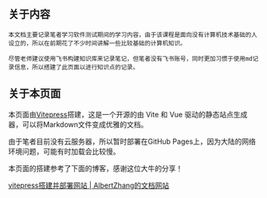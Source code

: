 ## 关于内容

    本文档主要记录笔者学习软件测试期间的学习内容，由于该课程是面向没有计算机技术基础的人设立的，所以在前期花了不少时间讲解一些比较基础的计算机知识。

    尽管老师建议使用飞书构建知识库来记录笔记，但笔者没有飞书账号，同时更加习惯于使用md记录信息，所以搭建了此页面以进行知识点的记录。

## 关于本页面

本页面由[Vitepress](https://vitejs.cn/vitepress/)搭建，这是一个开源的由 Vite 和 Vue 驱动的静态站点生成器，可以将Markdown文件变成优雅的文档。

由于笔者目前没有云服务器，所以暂时部署在GitHub Pages上，因为大陆的网络环境问题，可能有时加载会比较慢。

本页面的搭建参考了下面的博客，感谢这位大牛的分享！

[vitepress搭建并部署网站 | AlbertZhang的文档网站](https://docs.bugdesigner.cn/docs/Tutorial/vitepress.html)

